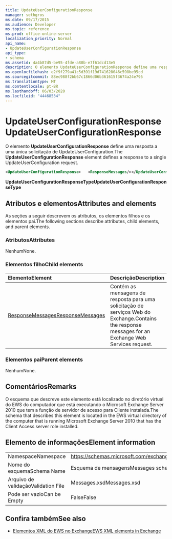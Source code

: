 ```yaml
---
title: UpdateUserConfigurationResponse
manager: sethgros
ms.date: 09/17/2015
ms.audience: Developer
ms.topic: reference
ms.prod: office-online-server
localization_priority: Normal
api_name:
- UpdateUserConfigurationResponse
api_type:
- schema
ms.assetid: 4a4b87d5-be95-4fde-a80b-e7f61dcd13e5
description: O elemento UpdateUserConfigurationResponse define uma resposta a uma única solicitação de UpdateUserConfiguration.
ms.openlocfilehash: e2f9f279a41c5d391f19d741628046c598be95cd
ms.sourcegitcommit: 88ec988f2bb67c1866d06b361615f3674a24e795
ms.translationtype: MT
ms.contentlocale: pt-BR
ms.lasthandoff: 06/03/2020
ms.locfileid: "44468534"
---
```

# <a name="updateuserconfigurationresponse"></a><span data-ttu-id="1c3de-103">UpdateUserConfigurationResponse</span><span class="sxs-lookup"><span data-stu-id="1c3de-103">UpdateUserConfigurationResponse</span></span>

<span data-ttu-id="1c3de-104">O elemento **UpdateUserConfigurationResponse** define uma resposta a uma única solicitação de UpdateUserConfiguration.</span><span class="sxs-lookup"><span data-stu-id="1c3de-104">The **UpdateUserConfigurationResponse** element defines a response to a single UpdateUserConfiguration request.</span></span> 
  
```xml
<UpdateUserConfigurationResponse>   <ResponseMessages/></UpdateUserConfigurationResponse>
```

 <span data-ttu-id="1c3de-105">**UpdateUserConfigurationResponseType**</span><span class="sxs-lookup"><span data-stu-id="1c3de-105">**UpdateUserConfigurationResponseType**</span></span>
## <a name="attributes-and-elements"></a><span data-ttu-id="1c3de-106">Atributos e elementos</span><span class="sxs-lookup"><span data-stu-id="1c3de-106">Attributes and elements</span></span>

<span data-ttu-id="1c3de-107">As seções a seguir descrevem os atributos, os elementos filhos e os elementos pai.</span><span class="sxs-lookup"><span data-stu-id="1c3de-107">The following sections describe attributes, child elements, and parent elements.</span></span>
  
### <a name="attributes"></a><span data-ttu-id="1c3de-108">Atributos</span><span class="sxs-lookup"><span data-stu-id="1c3de-108">Attributes</span></span>

<span data-ttu-id="1c3de-109">Nenhum</span><span class="sxs-lookup"><span data-stu-id="1c3de-109">None.</span></span>
  
### <a name="child-elements"></a><span data-ttu-id="1c3de-110">Elementos filho</span><span class="sxs-lookup"><span data-stu-id="1c3de-110">Child elements</span></span>

|<span data-ttu-id="1c3de-111">**Elemento**</span><span class="sxs-lookup"><span data-stu-id="1c3de-111">**Element**</span></span>|<span data-ttu-id="1c3de-112">**Descrição**</span><span class="sxs-lookup"><span data-stu-id="1c3de-112">**Description**</span></span>|
|:-----|:-----|
|[<span data-ttu-id="1c3de-113">ResponseMessages</span><span class="sxs-lookup"><span data-stu-id="1c3de-113">ResponseMessages</span></span>](responsemessages.md) <br/> |<span data-ttu-id="1c3de-114">Contém as mensagens de resposta para uma solicitação de serviços Web do Exchange.</span><span class="sxs-lookup"><span data-stu-id="1c3de-114">Contains the response messages for an Exchange Web Services request.</span></span>  <br/> |
   
### <a name="parent-elements"></a><span data-ttu-id="1c3de-115">Elementos pai</span><span class="sxs-lookup"><span data-stu-id="1c3de-115">Parent elements</span></span>

<span data-ttu-id="1c3de-116">Nenhum</span><span class="sxs-lookup"><span data-stu-id="1c3de-116">None.</span></span>
  
## <a name="remarks"></a><span data-ttu-id="1c3de-117">Comentários</span><span class="sxs-lookup"><span data-stu-id="1c3de-117">Remarks</span></span>

<span data-ttu-id="1c3de-118">O esquema que descreve este elemento está localizado no diretório virtual do EWS do computador que está executando o Microsoft Exchange Server 2010 que tem a função de servidor de acesso para Cliente instalada.</span><span class="sxs-lookup"><span data-stu-id="1c3de-118">The schema that describes this element is located in the EWS virtual directory of the computer that is running Microsoft Exchange Server 2010 that has the Client Access server role installed.</span></span>
  
## <a name="element-information"></a><span data-ttu-id="1c3de-119">Elemento de informações</span><span class="sxs-lookup"><span data-stu-id="1c3de-119">Element information</span></span>

|||
|:-----|:-----|
|<span data-ttu-id="1c3de-120">Namespace</span><span class="sxs-lookup"><span data-stu-id="1c3de-120">Namespace</span></span>  <br/> |https://schemas.microsoft.com/exchange/services/2006/messages  <br/> |
|<span data-ttu-id="1c3de-121">Nome do esquema</span><span class="sxs-lookup"><span data-stu-id="1c3de-121">Schema Name</span></span>  <br/> |<span data-ttu-id="1c3de-122">Esquema de mensagens</span><span class="sxs-lookup"><span data-stu-id="1c3de-122">Messages schema</span></span>  <br/> |
|<span data-ttu-id="1c3de-123">Arquivo de validação</span><span class="sxs-lookup"><span data-stu-id="1c3de-123">Validation File</span></span>  <br/> |<span data-ttu-id="1c3de-124">Messages.xsd</span><span class="sxs-lookup"><span data-stu-id="1c3de-124">Messages.xsd</span></span>  <br/> |
|<span data-ttu-id="1c3de-125">Pode ser vazio</span><span class="sxs-lookup"><span data-stu-id="1c3de-125">Can be Empty</span></span>  <br/> |<span data-ttu-id="1c3de-126">False</span><span class="sxs-lookup"><span data-stu-id="1c3de-126">False</span></span>  <br/> |
   
## <a name="see-also"></a><span data-ttu-id="1c3de-127">Confira também</span><span class="sxs-lookup"><span data-stu-id="1c3de-127">See also</span></span>



- [<span data-ttu-id="1c3de-128">Elementos XML do EWS no Exchange</span><span class="sxs-lookup"><span data-stu-id="1c3de-128">EWS XML elements in Exchange</span></span>](ews-xml-elements-in-exchange.md)


